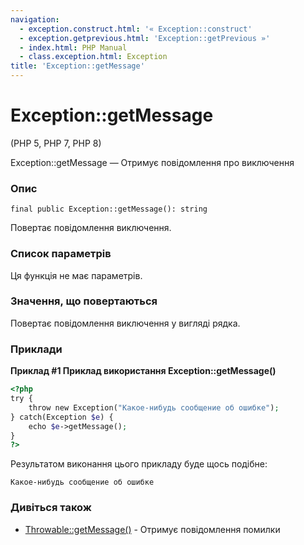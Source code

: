 ```yaml
---
navigation:
  - exception.construct.html: '« Exception::construct'
  - exception.getprevious.html: 'Exception::getPrevious »'
  - index.html: PHP Manual
  - class.exception.html: Exception
title: 'Exception::getMessage'
---
```

# Exception::getMessage

(PHP 5, PHP 7, PHP 8)

Exception::getMessage — Отримує повідомлення про виключення

### Опис

```methodsynopsis
final public Exception::getMessage(): string
```

Повертає повідомлення виключення.

### Список параметрів

Ця функція не має параметрів.

### Значення, що повертаються

Повертає повідомлення виключення у вигляді рядка.

### Приклади

**Приклад #1 Приклад використання **Exception::getMessage()****

```php
<?php
try {
    throw new Exception("Какое-нибудь сообщение об ошибке");
} catch(Exception $e) {
    echo $e->getMessage();
}
?>
```

Результатом виконання цього прикладу буде щось подібне:

```
Какое-нибудь сообщение об ошибке
```

### Дивіться також

-   [Throwable::getMessage()](throwable.getmessage.html) - Отримує повідомлення помилки
